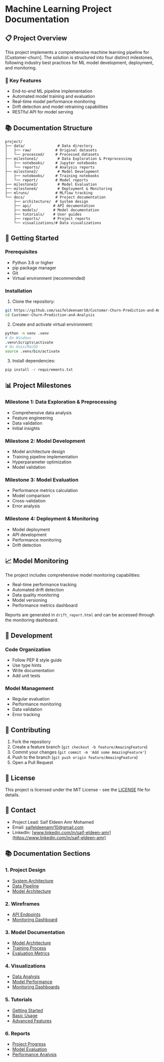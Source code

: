 # Machine Learning Project Documentation

## 📋 Project Overview

This project implements a comprehensive machine learning pipeline for [Customer-churn]. The solution is structured into four distinct milestones, following industry best practices for ML model development, deployment, and monitoring.

### 🎯 Key Features

- End-to-end ML pipeline implementation
- Automated model training and evaluation
- Real-time model performance monitoring
- Drift detection and model retraining capabilities
- RESTful API for model serving

## 📚 Documentation Structure

```
project/
├── data/               # Data directory
│   ├── raw/           # Original datasets
│   └── processed/     # Processed datasets
├── milestone1/         # Data Exploration & Preprocessing
│   ├── notebooks/     # Jupyter notebooks
│   └── reports/       # Analysis reports
├── milestone2/         # Model Development
│   ├── notebooks/     # Training notebooks
│   └── report/        # Model reports
├── milestone3/         # Model Evaluation
├── milestone4/         # Deployment & Monitoring
├── mlruns/            # MLflow tracking
└── docs/              # Project documentation
    ├── architecture/  # System design
    ├── api/          # API documentation
    ├── models/       # Model documentation
    ├── tutorials/    # User guides
    ├── reports/      # Project reports
    └── visualizations/# Data visualizations
```

## 🚀 Getting Started

### Prerequisites

- Python 3.8 or higher
- pip package manager
- Git
- Virtual environment (recommended)

### Installation

1. Clone the repository:

```bash
git https://github.com/saifeldeenamr10/Customer-Churn-Prediction-and-Analysis.git
cd Customer-Churn-Prediction-and-Analysis
```

2. Create and activate virtual environment:

```bash
python -m venv .venv
# On Windows
.venv\Scripts\activate
# On Unix/MacOS
source .venv/bin/activate
```

3. Install dependencies:

```bash
pip install -r requirements.txt
```

## 📊 Project Milestones

### Milestone 1: Data Exploration & Preprocessing

- Comprehensive data analysis
- Feature engineering
- Data validation
- Initial insights

### Milestone 2: Model Development

- Model architecture design
- Training pipeline implementation
- Hyperparameter optimization
- Model validation

### Milestone 3: Model Evaluation

- Performance metrics calculation
- Model comparison
- Cross-validation
- Error analysis

### Milestone 4: Deployment & Monitoring

- Model deployment
- API development
- Performance monitoring
- Drift detection

## 📈 Model Monitoring

The project includes comprehensive model monitoring capabilities:

- Real-time performance tracking
- Automated drift detection
- Data quality monitoring
- Model versioning
- Performance metrics dashboard

Reports are generated in `drift_report.html` and can be accessed through the monitoring dashboard.

## 🔧 Development

### Code Organization

- Follow PEP 8 style guide
- Use type hints
- Write documentation
- Add unit tests

### Model Management

- Regular evaluation
- Performance monitoring
- Data validation
- Error tracking

## 🤝 Contributing

1. Fork the repository
2. Create a feature branch (`git checkout -b feature/AmazingFeature`)
3. Commit your changes (`git commit -m 'Add some AmazingFeature'`)
4. Push to the branch (`git push origin feature/AmazingFeature`)
5. Open a Pull Request

## 📝 License

This project is licensed under the MIT License - see the [LICENSE](LICENSE) file for details.

## 📧 Contact

- Project Lead: Saif Eldeen Amr Mohamed
- Email: saifeldeenamr10@gmail.com
- LinkedIn: [www.linkedin.com/in/saif-eldeen-amr](https://www.linkedin.com/in/saif-eldeen-amr)

## 📚 Documentation Sections

### 1. Project Design

- [System Architecture](docs/architecture/README.md)
- [Data Pipeline](docs/architecture/data-pipeline.md)
- [Model Architecture](docs/models/README.md)

### 2. Wireframes

- [API Endpoints](docs/api/README.md)
- [Monitoring Dashboard](docs/design/dashboard.md)

### 3. Model Documentation

- [Model Architecture](docs/models/README.md)
- [Training Process](docs/models/training.md)
- [Evaluation Metrics](docs/models/evaluation.md)

### 4. Visualizations

- [Data Analysis](docs/visualizations/data-analysis.md)
- [Model Performance](docs/visualizations/performance.md)
- [Monitoring Dashboards](docs/visualizations/monitoring.md)

### 5. Tutorials

- [Getting Started](docs/tutorials/README.md)
- [Basic Usage](docs/tutorials/basic-usage.md)
- [Advanced Features](docs/tutorials/advanced.md)

### 6. Reports

- [Project Progress](docs/reports/progress.md)
- [Model Evaluation](docs/reports/evaluation.md)
- [Performance Analysis](docs/reports/performance.md)
